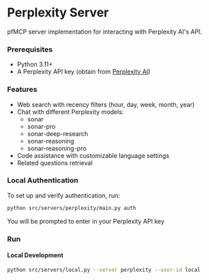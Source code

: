 # Perplexity Server

pfMCP server implementation for interacting with Perplexity AI's API.

### Prerequisites

- Python 3.11+
- A Perplexity API key (obtain from [Perplexity AI](https://www.perplexity.ai/))

### Features

- Web search with recency filters (hour, day, week, month, year)
- Chat with different Perplexity models:
  - sonar
  - sonar-pro
  - sonar-deep-research
  - sonar-reasoning
  - sonar-reasoning-pro
- Code assistance with customizable language settings
- Related questions retrieval

### Local Authentication

To set up and verify authentication, run:

```bash
python src/servers/perplexity/main.py auth
```

You will be prompted to enter in your Perplexity API key

### Run

#### Local Development

```bash
python src/servers/local.py --server perplexity --user-id local
```
